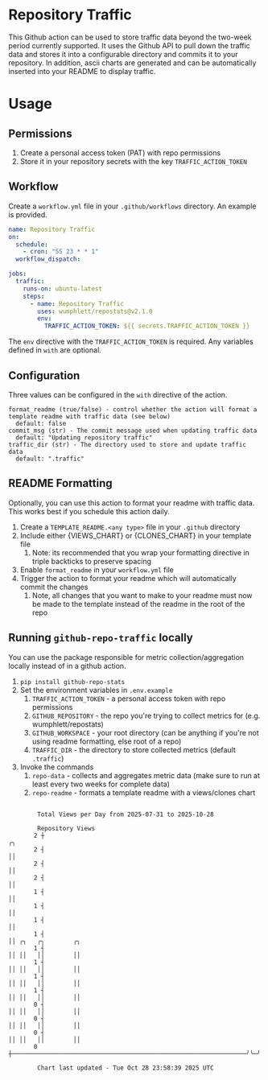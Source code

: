 # Repository Traffic

This Github action can be used to store traffic data beyond the two-week period currently supported.
It uses the Github API to pull down the traffic data and stores it into a configurable directory and commits it to your 
repository. In addition, ascii charts are generated and can be automatically inserted into your README to display traffic.

# Usage
## Permissions
1. Create a personal access token (PAT) with repo permissions
2. Store it in your repository secrets with the key `TRAFFIC_ACTION_TOKEN`

## Workflow
Create a `workflow.yml` file in your `.github/workflows` directory. An example is provided.

```yaml
name: Repository Traffic
on:
  schedule:
    - cron: "55 23 * * 1"
  workflow_dispatch:

jobs:
  traffic:
    runs-on: ubuntu-latest
    steps:
      - name: Repository Traffic
        uses: wumphlett/repostats@v2.1.0
        env:
          TRAFFIC_ACTION_TOKEN: ${{ secrets.TRAFFIC_ACTION_TOKEN }}
```
The `env` directive with the `TRAFFIC_ACTION_TOKEN` is required. Any variables defined in `with` are optional.

## Configuration
Three values can be configured in the `with` directive of the action.
```
format_readme (true/false) - control whether the action will format a template readme with traffic data (see below)
  default: false
commit_msg (str) - The commit message used when updating traffic data
  default: "Updating repository traffic"
traffic_dir (str) - The directory used to store and update traffic data
  default: ".traffic"
```

## README Formatting
Optionally, you can use this action to format your readme with traffic data. This works best if you schedule this action
daily.

1. Create a `TEMPLATE_README.<any type>` file in your `.github` directory
2. Include either {VIEWS_CHART} or {CLONES_CHART} in your template file
   1. Note: its recommended that you wrap your formatting directive in triple backticks to preserve spacing
3. Enable `format_readme` in your `workflow.yml` file
4. Trigger the action to format your readme which will automatically commit the changes
   1. Note, all changes that you want to make to your readme must now be made to the template instead of the readme in the root of the repo

## Running `github-repo-traffic` locally
You can use the package responsible for metric collection/aggregation locally instead of in a github action.

1. `pip install github-repo-stats`
2. Set the environment variables in `.env.example`
   1. `TRAFFIC_ACTION_TOKEN` - a personal access token with repo permissions
   2. `GITHUB_REPOSITORY` - the repo you're trying to collect metrics for (e.g. wumphlett/repostats)
   3. `GITHUB_WORKSPACE` - your root directory (can be anything if you're not using readme formatting, else root of a repo)
   4. `TRAFFIC_DIR` - the directory to store collected metrics (default `.traffic`)
3. Invoke the commands
   1. `repo-data` - collects and aggregates metric data (make sure to run at least every two weeks for complete data)
   2. `repo-readme` - formats a template readme with a views/clones chart

```

        Total Views per Day from 2025-07-31 to 2025-10-28

        Repository Views
       2 ┼                                                                 ╭╮
       2 ┤                                                                 ││
       2 ┤                                                                 ││
       2 ┤                                                                 ││
       1 ┤                                                                 ││
       1 ┤                                                                 ││
       1 ┤                                                                 ││
       1 ┤                                                                 ││ ╭╮   ╭╮        ╭╮
       1 ┤                                                                 ││ ││   ││        ││
       1 ┤                                                                 ││ ││   ││        ││
       1 ┤                                                                 ││ ││   ││        ││
       1 ┤                                                                 ││ ││   ││        ││
       0 ┤                                                                 ││ ││   ││        ││
       0 ┤                                                                 ││ ││   ││        ││
       0 ┤                                                                 ││ ││   ││        ││
       0 ┼─────────────────────────────────────────────────────────────────╯╰─╯╰───╯╰────────╯╰────

        Chart last updated - Tue Oct 28 23:58:39 2025 UTC
        
```
